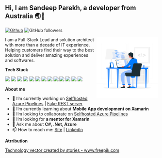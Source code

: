 ## Hi, I am Sandeep Parekh, a developer from Australia 🌏🦘

[![Github](https://img.shields.io/badge/-Github-000?style=flat&logo=Github&logoColor=white)](https://github.com/spar)
![GitHub followers](https://img.shields.io/github/followers/spar?style=social)

<img width="40%" align="right" alt="Github" src="https://github.com/spar/spar/blob/master/programmer.jpg" />

I am a Full-Stack Lead and solution architect with more than a decade of IT experience. Helping customers find their way to the best solution and deliver amazing experiences and softwares.


**Tech Stack**

<code><img  width="10%" src="https://www.vectorlogo.zone/logos/dotnet/dotnet-horizontal.svg"></code>
<code><img  width="10%" src="https://www.vectorlogo.zone/logos/microsoft_azure/microsoft_azure-ar21.svg"></code>
<code><img  width="10%" src="https://www.vectorlogo.zone/logos/azurefunctions/azurefunctions-ar21.svg"></code>
<code><img  width="10%" src="https://www.vectorlogo.zone/logos/google_cloud/google_cloud-ar21.svg"></code>
<code><img  width="10%" src="https://www.vectorlogo.zone/logos/javascript/javascript-horizontal.svg"></code>
<code><img  width="10%" src="https://www.vectorlogo.zone/logos/google_cloud/google_cloud-ar21.svg"></code>
<code><img  width="10%" src="https://www.vectorlogo.zone/logos/json/json-ar21.svg"></code>
<code><img  width="10%" src="https://www.vectorlogo.zone/logos/sqlite/sqlite-ar21.svg"></code>
<code><img  width="10%" src="https://www.vectorlogo.zone/logos/mysql/mysql-horizontal.svg"></code>
<code><img  width="10%" src="https://www.vectorlogo.zone/logos/git-scm/git-scm-ar21.svg"></code>
<code><img  width="10%" src="https://www.vectorlogo.zone/logos/github/github-ar21.svg"></code>
<code><img  width="10%" src="https://www.vectorlogo.zone/logos/linux/linux-ar21.svg"></code>
<code><img  width="10%" src="https://www.vectorlogo.zone/logos/gnu_bash/gnu_bash-ar21.svg"></code>


**About me**
- 🔭 I’m currently working on [Selfhosted Azure Pipelines](https://github.com/spar/azpipeagents) | [Fake REST server](https://github.com/spar/FakeRest)
- 🌱 I’m currently learning about **Mobile App development on Xamarin**
- 👯 I’m looking to collaborate on [Selfhosted Azure Pipelines](https://github.com/spar/azpipeagents)
- 🤔 I’m looking for **a mentor for Xamarin**
- 💬 Ask me about **C#, .Net, Azure**
- 📫 How to reach me: [Site](https://sparekh.com) | [LinkedIn](https://linkedin.com/in/sandeep-parekh)


**Atrribution**

<a href="https://www.freepik.com/free-photos-vectors/technology">Technology vector created by stories - www.freepik.com</a>

